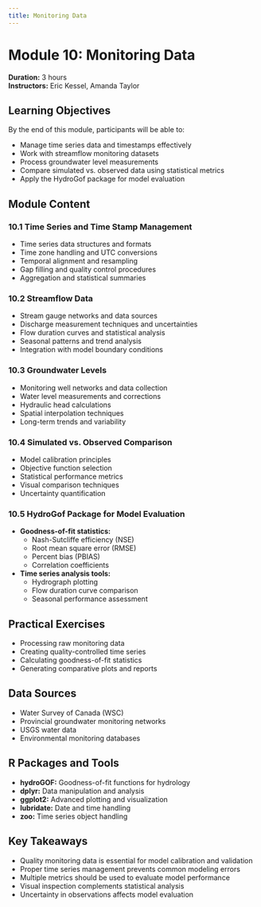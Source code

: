 ```yaml
---
title: Monitoring Data
---
```


# Module 10: Monitoring Data
**Duration:** 3 hours  
**Instructors:** Eric Kessel, Amanda Taylor

## Learning Objectives

By the end of this module, participants will be able to:
- Manage time series data and timestamps effectively
- Work with streamflow monitoring datasets
- Process groundwater level measurements
- Compare simulated vs. observed data using statistical metrics
- Apply the HydroGof package for model evaluation

## Module Content

### 10.1 Time Series and Time Stamp Management
- Time series data structures and formats
- Time zone handling and UTC conversions
- Temporal alignment and resampling
- Gap filling and quality control procedures
- Aggregation and statistical summaries

### 10.2 Streamflow Data
- Stream gauge networks and data sources
- Discharge measurement techniques and uncertainties
- Flow duration curves and statistical analysis
- Seasonal patterns and trend analysis
- Integration with model boundary conditions

### 10.3 Groundwater Levels
- Monitoring well networks and data collection
- Water level measurements and corrections
- Hydraulic head calculations
- Spatial interpolation techniques
- Long-term trends and variability

### 10.4 Simulated vs. Observed Comparison
- Model calibration principles
- Objective function selection
- Statistical performance metrics
- Visual comparison techniques
- Uncertainty quantification

### 10.5 HydroGof Package for Model Evaluation
- **Goodness-of-fit statistics:**
  - Nash-Sutcliffe efficiency (NSE)
  - Root mean square error (RMSE)
  - Percent bias (PBIAS)
  - Correlation coefficients
- **Time series analysis tools:**
  - Hydrograph plotting
  - Flow duration curve comparison
  - Seasonal performance assessment

## Practical Exercises

- Processing raw monitoring data
- Creating quality-controlled time series
- Calculating goodness-of-fit statistics
- Generating comparative plots and reports

## Data Sources

- Water Survey of Canada (WSC)
- Provincial groundwater monitoring networks
- USGS water data
- Environmental monitoring databases

## R Packages and Tools

- **hydroGOF:** Goodness-of-fit functions for hydrology
- **dplyr:** Data manipulation and analysis
- **ggplot2:** Advanced plotting and visualization
- **lubridate:** Date and time handling
- **zoo:** Time series object handling

## Key Takeaways

- Quality monitoring data is essential for model calibration and validation
- Proper time series management prevents common modeling errors
- Multiple metrics should be used to evaluate model performance
- Visual inspection complements statistical analysis
- Uncertainty in observations affects model evaluation
